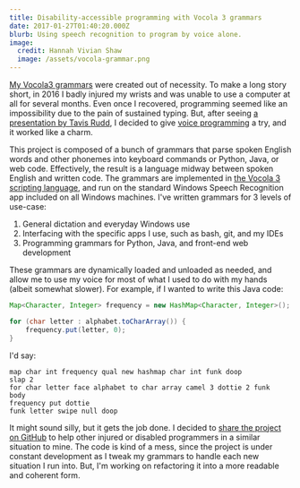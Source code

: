 ```yaml
---
title: Disability-accessible programming with Vocola 3 grammars
date: 2017-01-27T01:40:20.000Z
blurb: Using speech recognition to program by voice alone.
image:
  credit: Hannah Vivian Shaw
  image: /assets/vocola-grammar.png
---
```

[My Vocola3 grammars](https://github.com/vivshaw/vocola3-dotfiles) were created out of necessity. To make a long story short, in 2016 I badly injured my wrists and was unable to use a computer at all for several months. Even once I recovered, programming seemed like an impossibility due to the pain of sustained typing. But, after seeing [a presentation by Tavis Rudd](http://ergoemacs.org/emacs/using_voice_to_code.html), I decided to give [voice programming](http://vocola.net/programming-by-voice-FAQ.html) a try, and it worked like a charm.

This project is composed of a bunch of grammars that parse spoken English words and other phonemes into keyboard commands or Python, Java, or web code. Effectively, the result is a language midway between spoken English and written code. The grammars are implemented in [the Vocola 3 scripting language](http://vocola.net/v3/default.asp), and run on the standard Windows Speech Recognition app included on all Windows machines. I've written grammars for 3 levels of use-case:

1. General dictation and everyday Windows use
2. Interfacing with the specific apps I use, such as bash, git, and my IDEs
3. Programming grammars for Python, Java, and front-end web development

These grammars are dynamically loaded and unloaded as needed, and allow me to use my voice for most of what I used to do with my hands (albeit somewhat slower). For example, if I wanted to write this Java code:

```java
Map<Character, Integer> frequency = new HashMap<Character, Integer>();

for (char letter : alphabet.toCharArray()) {
    frequency.put(letter, 0);
}
```

I'd say:

```
map char int frequency qual new hashmap char int funk doop
slap 2
for char letter face alphabet to char array camel 3 dottie 2 funk
body
frequency put dottie
funk letter swipe null doop
```

It might sound silly, but it gets the job done. I decided to [share the project on GitHub](https://github.com/vivshaw/vocola3-dotfiles) to help other injured or disabled programmers in a similar situation to mine. The code is kind of a mess, since the project is under constant development as I tweak my grammars to handle each new situation I run into. But, I'm working on refactoring it into a more readable and coherent form.
